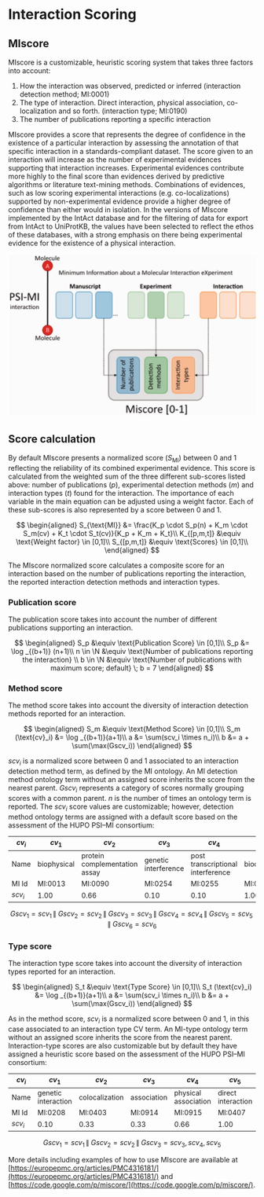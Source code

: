 # Interaction Scoring

## MIscore

MIscore is a customizable, heuristic scoring system that takes three factors into account:

1. How the interaction was observed, predicted or inferred \(interaction detection method; MI:0001\)
2. The type of interaction. Direct interaction, physical association, co-localization and so forth. \(interaction type; MI:0190\)
3. The number of publications reporting a specific interaction

MIscore provides a score that represents the degree of confidence in the existence of a particular interaction by assessing the annotation of that specific interaction in a standards-compliant dataset. The score given to an interaction will increase as the number of experimental evidences supporting that interaction increases. Experimental evidences contribute more highly to the final score than evidences derived by predictive algorithms or literature text-mining methods. Combinations of evidences, such as low scoring experimental interactions \(e.g. co-localizations\) supported by non-experimental evidence provide a higher degree of confidence than either would in isolation. In the versions of MIscore implemented by the IntAct database and for the filtering of data for export from IntAct to UniProtKB, the values have been selected to reflect the ethos of these databases, with a strong emphasis on there being experimental evidence for the existence of a physical interaction.

![MI Score Sources](../assets/images/gitbook/MIScore.png)

## Score calculation

By default MIscore presents a normalized score \($S_{\text{MI}}$\) between 0 and 1 reflecting the reliability of its combined experimental evidence. This score is calculated from the weighted sum of the three different sub-scores listed above: number of publications \($p$\), experimental detection methods \($m$\) and interaction types \($t$\) found for the interaction. The importance of each variable in the main equation can be adjusted using a weight factor. Each of these sub-scores is also represented by a score between 0 and 1.

$$
\begin{aligned}
    S_{\text{MI}} &= \frac{K_p \cdot S_p(n) + K_m \cdot S_m(cv) + K_t \cdot S_t(cv)}{K_p + K_m + K_t}\\
    K_{[p,m,t]} &\equiv \text{Weight factor} \in [0,1]\\
    S_{[p,m,t]} &\equiv \text{Scores} \in [0,1]\\
\end{aligned}
$$

The MIscore normalized score calculates a composite score for an interaction based on the number of publications reporting the interaction, the reported interaction detection methods and interaction types.

### Publication score

The publication score takes into account the number of different publications supporting an interaction.

$$
\begin{aligned}
    S_p &\equiv \text{Publication Score} \in [0,1]\\
    S_p &= \log _{(b+1)} (n+1)\\
    n \in \N &\equiv \text{Number of publications reporting the interaction} \\
    b \in \N &\equiv \text{Number of publications with maximum score; default} \; b  =  7
\end{aligned}
$$

### Method score

The method score takes into account the diversity of interaction detection methods reported for an interaction.

$$
\begin{aligned}
    S_m &\equiv \text{Method Score} \in [0,1]\\
    S_m (\text{cv}_i) &= \log _{(b+1)}(a+1)\\
    a &= \sum(scv_i \times n_i)\\
    b &= a + \sum(\max(Gscv_i))
\end{aligned}
$$

$scv_i$ is a normalized score between 0 and 1 associated to an interaction detection method term, as defined by the MI ontology. An MI detection method ontology term without an assigned score inherits the score from the nearest parent. $Gscv_i$ represents a category of scores normally grouping scores with a common parent. $n$ is the number of times an ontology term is reported. The $scv_i$ score values are customizable; however, detection method ontology terms are assigned with a default score based on the assessment of the HUPO PSI–MI consortium:

| $cv_i$  | $cv_1$      | $cv_2$                        | $cv_3$               | $cv_4$                            | $cv_5$      | $cv_6$            | $cv_7$  |
| ------- | ----------- | ----------------------------- | -------------------- | --------------------------------- | ----------- | ----------------- | ------- |
| Name    | biophysical | protein complementation assay | genetic interference | post transcriptional interference | biochemical | imaging technique | Unkwown |
| MI Id   | MI:0013     | MI:0090                       | MI:0254              | MI:0255                           | MI:0401     | MI:0428           | Unkwown |
| $scv_i$ | $1.00$      | $0.66$                        | $0.10$               | $0.10$                            | $1.00$      | $0.33$            | $0.05$  |

$$Gscv_1   =  scv_1 \,\|\; Gscv_2  =  scv_2 \,\|\; Gscv_3  =  scv_3 \,\|\; Gscv_4  =  scv_4\,\|\;Gscv_5  =  scv_5 \,\|\; Gscv_6  =  scv_6$$

### Type score

The interaction type score takes into account the diversity of interaction types reported for an interaction.

$$
\begin{aligned}
    S_t  &\equiv \text{Type Score}  \in [0,1]\\
    S_t (\text{cv}_i) &= \log _{(b+1)}(a+1)\\
    a &= \sum(scv_i \times n_i)\\
    b &= a + \sum(\max(Gscv_i))
\end{aligned}
$$  

As in the method score, $scv_i$ is a normalized score between 0 and 1, in this case associated to an interaction type CV term. An MI-type ontology term without an assigned score inherits the score from the nearest parent. Interaction-type scores are also customizable but by default they have assigned a heuristic score based on the assessment of the HUPO PSI–MI consortium:

| $cv_i$  | $cv_1$              | $cv_2$         | $cv_3$      | $cv_4$               | $cv_5$             | $cv_6$  |
| ------- | ------------------- | -------------- | ----------- | -------------------- | ------------------ | ------- |
| Name    | genetic interaction | colocalization | association | physical association | direct interaction | Unkwown |
| MI Id   | MI:0208             | MI:0403        | MI:0914     | MI:0915              | MI:0407            | Unkwown |
| $scv_i$ | $0.10$              | $0.33$         | $0.33$      | $0.66$               | $1.00$             | $0.05$  |

$$Gscv_1  =  scv_1 \,\|\; Gscv_2  =  scv_2 \,\|\; Gscv_3  =  scv_3, scv_4, scv_5$$

More details including examples of how to use MIscore are available at [https://europepmc.org/articles/PMC4316181/](https://europepmc.org/articles/PMC4316181/) and [https://code.google.com/p/miscore/](https://code.google.com/p/miscore/).
